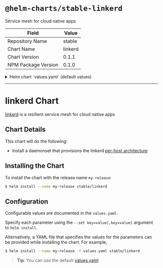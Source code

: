 # `@helm-charts/stable-linkerd`

Service mesh for cloud native apps

| Field               | Value   |
| ------------------- | ------- |
| Repository Name     | stable  |
| Chart Name          | linkerd |
| Chart Version       | 0.1.1   |
| NPM Package Version | 0.1.0   |

<details>

<summary>Helm chart `values.yaml` (default values)</summary>

```yaml
# Default values for linkerd.
# This is a YAML-formatted file.
# Declare variables to be passed into your templates.
image:
  linkerd:
    # Image repository and tag to use for linkerd
    repository: buoyantio/linkerd
    tag: 0.8.4
  kubectl:
    # Image repository and tag to use for kubectl sidecar
    repository: buoyantio/kubectl
    tag: v1.4.0
  pullPolicy: IfNotPresent
linkerd:
  # Port name that linkerd will use for endpoint discovery
  portName: http
prometheus:
  # Enable Prometheus service metrics
  scrape: true
  # Enable Prometheus endpoint metrics
  probe: true
  # Path for Prometheus metrics
  path: /admin/metrics/prometheus
service:
  # Type of service to use for linkerd
  type: ClusterIP
resources:
  # Memory limits and requests for linkerd container
  limits:
    cpu: 500m
    memory: 512Mi
  requests:
    cpu: 500m
    memory: 512Mi
```

</details>

---

# linkerd Chart

[linkerd](https://linkerd.io/) is a resilient service mesh for cloud native apps

## Chart Details

This chart will do the following:

- Install a daemonset that provisions the linkerd [per-host architecture](https://linkerd.io/in-depth/deployment#per-host)

## Installing the Chart

To install the chart with the release name `my-release`:

```bash
$ helm install --name my-release stable/linkerd
```

## Configuration

Configurable values are documented in the `values.yaml`.

Specify each parameter using the `--set key=value[,key=value]` argument to `helm install`.

Alternatively, a YAML file that specifies the values for the parameters can be provided while installing the chart. For example,

```bash
$ helm install --name my-release -f values.yaml stable/linkerd
```

> **Tip**: You can use the default [values.yaml](values.yaml)
